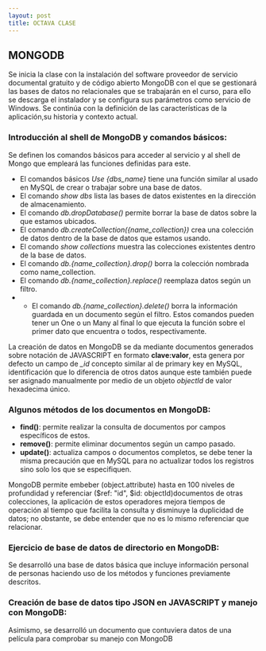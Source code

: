 ```yaml
---
layout: post
title: OCTAVA CLASE
---
```

## MONGODB
Se inicia la clase con la instalación del software proveedor de servicio documental gratuito y de código abierto MongoDB con el que se gestionará las bases de datos no relacionales que se trabajarán en el curso, para ello se descarga el instalador y se configura sus parámetros como servicio de Windows. Se continúa con la definición de las características de la aplicación,su historia y contexto actual.

### Introducción al shell de MongoDB y comandos básicos:
Se definen los comandos básicos para acceder al servicio y al shell de Mongo que empleará las funciones definidas para este. 
* El comandos básicos *Use {dbs_name}* tiene una función similar al usado en MySQL de crear o trabajar sobre una base de datos.
* El comando *show dbs* lista las bases de datos existentes en la dirección de almacenamiento. 
* El comando *db.dropDatabase()* permite borrar   la base de datos sobre la que estamos ubicados.
* El comando *db.createCollection({name_collection})* crea una colección de datos dentro de la base de datos que estamos usando.
* El comando *show collections* muestra las colecciones existentes dentro de la base de datos.
* El comando *db.{name_collection}.drop()* borra la colección nombrada como name_collection.
* El comando *db.{name_collection}.replace()* reemplaza datos según un filtro.
* * El comando *db.{name_collection}.delete()* borra la información guardada en un documento según el filtro.
Estos comandos pueden tener un One o un Many al final lo que ejecuta la función sobre el primer dato que encuentra o todos, respectivamente.

La creación de datos en MongoDB se da mediante documentos generados sobre notación de JAVASCRIPT en formato **clave:valor**, esta genera por defecto un campo de *_id* concepto similar al de primary key en MySQL, identificación que lo diferencia de otros datos aunque este también puede ser asignado manualmente por medio de un objeto *objectId* de valor hexadecima único.

### Algunos métodos de los documentos en MongoDB:
* **find()**: permite realizar la consulta de documentos por campos específicos de estos.
* **remove()**: permite eliminar documentos según un campo pasado.
* **update()**: actualiza campos o documentos completos, se debe tener la misma precaución que en MySQL para no actualizar todos los registros sino solo los que se especifiquen.

MongoDB permite embeber (object.attribute) hasta en 100 niveles de profundidad y referenciar ($ref: "id", $id: objectId)documentos de otras colecciones, la aplicación de estos operadores mejora tiempos de operación al tiempo que facilita la consulta y disminuye la duplicidad de datos; no obstante, se debe entender que no es lo mismo referenciar que relacionar.

### Ejercicio de base de datos de directorio en MongoDB:
Se desarrolló una base de datos básica que incluye información personal de personas haciendo uso de los métodos y funciones previamente descritos.

### Creación de base de datos tipo JSON en JAVASCRIPT y manejo con MongoDB:
Asimismo, se desarrolló un documento que contuviera datos de una película para comprobar su manejo con MongoDB
